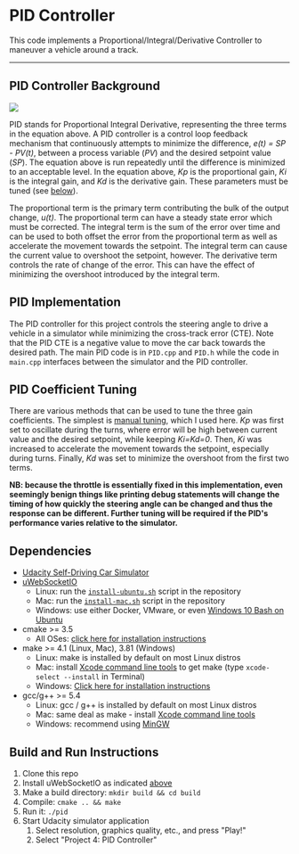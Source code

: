 # PID Controller

This code implements a Proportional/Integral/Derivative Controller to maneuver a vehicle around a track. 

---

## PID Controller Background
<img src="https://latex.codecogs.com/png.download?%5CLARGE%20u%28t%29%20%3D%20K_pe%28t%29%20+%20K_i%5Cint_%7B0%7D%5E%7Bt%7De%28%5Ctau%29d%5Ctau%20+%20K_d%5Cfrac%7B%5Cmathrm%7Bd%7De%28t%29%7D%7B%5Cmathrm%7Bd%7Dt%7D">

PID stands for Proportional Integral Derivative, representing the three terms in the equation above. A PID controller
is a control loop feedback mechanism that continuously attempts to minimize the difference, _e(t) = SP - PV(t)_,
between a process variable (_PV_) and the desired setpoint value (_SP_). The equation above is run repeatedly until
the difference is minimized to an acceptable level. In the equation above, _Kp_ is the proportional gain, _Ki_ is the
integral gain, and _Kd_ is the derivative gain. These parameters must be tuned (see [below](#pid-coefficient-tuning)).

The proportional term is the primary term contributing the bulk of the output change, _u(t)_. The proportional term
can have a steady state error which must be corrected. The integral term is the sum of the error over time and can be
used to both offset the error from the proportional term as well as accelerate the movement towards the setpoint. The
integral term can cause the current value to overshoot the setpoint, however. The derivative term controls the rate
of change of the error. This can have the effect of minimizing the overshoot introduced by the integral term.  

## PID Implementation
The PID controller for this project controls the steering angle to drive a vehicle in a simulator while minimizing the
cross-track error (CTE). Note that the PID CTE is a negative value to move the car back towards the desired path. The
main PID code is in `PID.cpp` and `PID.h` while the code in `main.cpp` interfaces between the simulator and the PID
controller. 

## PID Coefficient Tuning
There are various methods that can be used to tune the three gain coefficients. The simplest is
[manual tuning](https://en.wikipedia.org/wiki/PID_controller#Manual_tuning), which I used here. _Kp_ was first set
to oscillate during the turns, where error will be high between current value and the desired setpoint, while
keeping _Ki=Kd=0_. Then, _Ki_ was increased to accelerate the movement towards the setpoint, especially during turns.
Finally, _Kd_ was set to minimize the overshoot from the first two terms.

**NB: because the throttle is essentially fixed in this implementation, even seemingly benign things like printing
debug statements will change the timing of how quickly the steering angle can be changed and thus the response can
be different. Further tuning will be required if the PID's performance varies relative to the simulator.**   

## Dependencies
* [Udacity Self-Driving Car Simulator](https://github.com/udacity/self-driving-car-sim/releases)
* [uWebSocketIO](https://github.com/uWebSockets/uWebSockets)
    * Linux: run the [`install-ubuntu.sh`](install-ubuntu.sh) script in the repository
    * Mac: run the [`install-mac.sh`](install-mac.sh) script in the repository
    * Windows: use either Docker, VMware, or even [Windows 10 Bash on Ubuntu](https://www.howtogeek.com/249966/how-to-install-and-use-the-linux-bash-shell-on-windows-10)
* cmake >= 3.5
    * All OSes: [click here for installation instructions](https://cmake.org/install)
* make >= 4.1 (Linux, Mac), 3.81 (Windows)
    * Linux: make is installed by default on most Linux distros
    * Mac: install [Xcode command line tools](https://developer.apple.com/xcode/features) to get make (type `xcode-select --install` in Terminal)
    * Windows: [Click here for installation instructions](http://gnuwin32.sourceforge.net/packages/make.htm)
* gcc/g++ >= 5.4
    * Linux: gcc / g++ is installed by default on most Linux distros
    * Mac: same deal as make - install [Xcode command line tools](https://developer.apple.com/xcode/features)
    * Windows: recommend using [MinGW](http://www.mingw.org)

## Build and Run Instructions

1. Clone this repo
2. Install uWebSocketIO as indicated [above](#dependencies)
3. Make a build directory: `mkdir build && cd build`
4. Compile: `cmake .. && make`
5. Run it: `./pid`
6. Start Udacity simulator application
    1. Select resolution, graphics quality, etc., and press "Play!" 
    2. Select "Project 4: PID Controller"